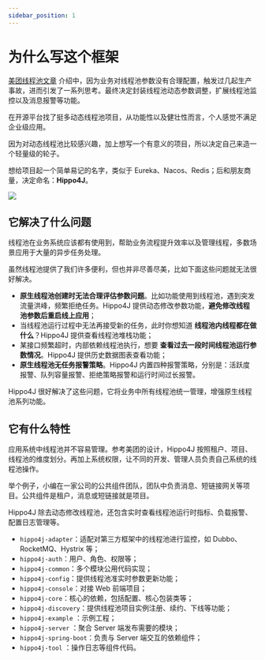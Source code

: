 ```yaml
---
sidebar_position: 1
---
```


# 为什么写这个框架

[美团线程池文章](https://tech.meituan.com/2020/04/02/java-pooling-pratice-in-meituan.html "美团线程池文章") 介绍中，因为业务对线程池参数没有合理配置，触发过几起生产事故，进而引发了一系列思考。最终决定封装线程池动态参数调整，扩展线程池监控以及消息报警等功能。

在开源平台找了挺多动态线程池项目，从功能性以及健壮性而言，个人感觉不满足企业级应用。

因为对动态线程池比较感兴趣，加上想写一个有意义的项目，所以决定自己来造一个轻量级的轮子。

想给项目起一个简单易记的名字，类似于 Eureka、Nacos、Redis；后和朋友商量，决定命名：**Hippo4J**。

![](https://images-machen.oss-cn-beijing.aliyuncs.com/动态线程池功能架构-1.jpg)

## 它解决了什么问题

线程池在业务系统应该都有使用到，帮助业务流程提升效率以及管理线程，多数场景应用于大量的异步任务处理。

虽然线程池提供了我们许多便利，但也并非尽善尽美，比如下面这些问题就无法很好解决。

- **原生线程池创建时无法合理评估参数问题**。比如功能使用到线程池，遇到突发流量洪峰，频繁拒绝任务。Hippo4J 提供动态修改参数功能，**避免修改线程池参数后重启线上应用**；
- 当线程池运行过程中无法再接受新的任务，此时你想知道 **线程池内线程都在做什么**？Hippo4J 提供查看线程池堆栈功能；
- 某接口频繁超时，内部依赖线程池执行，想要 **查看过去一段时间线程池运行参数情况**。Hippo4J 提供历史数据图表查看功能；
- **原生线程池无任务报警策略**。Hippo4J 内置四种报警策略，分别是：活跃度报警、队列容量报警、拒绝策略报警和运行时间过长报警。

Hippo4J 很好解决了这些问题，它将业务中所有线程池统一管理，增强原生线程池系列功能。

## 它有什么特性

应用系统中线程池并不容易管理。参考美团的设计，Hippo4J 按照租户、项目、线程池的维度划分。再加上系统权限，让不同的开发、管理人员负责自己系统的线程池操作。

举个例子，小编在一家公司的公共组件团队，团队中负责消息、短链接网关等项目。公共组件是租户，消息或短链接就是项目。

Hippo4J 除去动态修改线程池，还包含实时查看线程池运行时指标、负载报警、配置日志管理等。

- `hippo4j-adapter`：适配对第三方框架中的线程池进行监控，如 Dubbo、RocketMQ、Hystrix 等；
- `hippo4j-auth`：用户、角色、权限等；
- `hippo4j-common`：多个模块公用代码实现；
- `hippo4j-config`：提供线程池准实时参数更新功能；
- `hippo4j-console`：对接 Web 前端项目；
- `hippo4j-core`：核心的依赖，包括配置、核心包装类等；
- `hippo4j-discovery`：提供线程池项目实例注册、续约、下线等功能；
- `hippo4j-example` ：示例工程；
- `hippo4j-server` ：聚合 Server 端发布需要的模块；
- `hippo4j-spring-boot`：负责与 Server 端交互的依赖组件；
- `hippo4j-tool` ：操作日志等组件代码。
